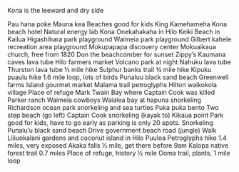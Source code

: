 Kona is the leeward and dry side

Pau hana poke
Mauna kea
Beaches good for kids
King Kamehameha Kona beach hotel
Natural energy lab Kona
Onekahakaha in Hilo
Keiki Beach in Kailua
Higashihara park playground
Waimeia park playground
Gilbert kahele recreation area playground
Mokupapapa discovery center
Mokuaikaua church, free from 1820
Don the beachcomber for sunset
Zippy’s
Kaumana caves lava tube
Hilo farmers market
Volcano park at night
Nahuku lava tube
Thurston lava tube ½ mile hike
Sulphur banks trail ¾ mile hike
Kipuku puaulu hike 1.6 mile loop, lots of birds
Punaluu black sand beach
Greenwell farms
Island gourmet market
Malama trail petroglyphs 
Hilton waikokola village
Place of refuge Mark Twain 
Bay where Captain Cook was killed 
Parker ranch
Waimeia cowboys
Waialea bay at hapuna snorkeling 
Richardson ocean park snorkeling and sea turtles
Puka puka bento
Two step beach (go left)
Captain Cook snorkeling (kayak to)
Kikaua point Park good for kids, have to go early as parking is only 20 spots. Snorkeling 
Punalu’u black sand beach
Drive government beach road (jungle)
Walk Liliuokalani gardens and coconut island in Hilo
Puuloa Petroglyphs hike 1.4 miles, very exposed
Akaka falls ½ mile, get there before 9am
Kalopa native forest trail 0.7 miles
Place of refuge, history ½ mile
Ooma trail, plants, 1 mile loop
